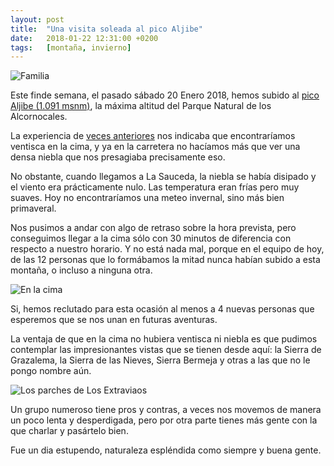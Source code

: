 ```yaml
---
layout: post
title:  "Una visita soleada al pico Aljibe"
date:   2018-01-22 12:31:00 +0200
tags:	[montaña, invierno]
---
```


![Familia][familia]

Este finde semana, el pasado sábado 20 Enero 2018, hemos subido al
[pico Aljibe (1.091 msnm)][wiki_aljibe], la máxima altitud del Parque Natural
de los Alcornocales.

La experiencia de [veces anteriores][ventisca] nos indicaba que encontraríamos
ventisca en la cima, y ya en la carretera no hacíamos más que ver una densa
niebla que nos presagiaba precisamente eso.

<!--more-->

No obstante, cuando llegamos a La Sauceda, la niebla se había disipado y el
viento era prácticamente nulo. Las temperatura eran frías pero muy suaves.
Hoy no encontraríamos una meteo invernal, sino más bien primaveral.

Nos pusimos a andar con algo de retraso sobre la hora prevista, pero
conseguimos llegar a la cima sólo con 30 minutos de diferencia con respecto a
nuestro horario. Y no está nada mal, porque en el equipo de hoy, de las 12
personas que lo formábamos la mitad nunca habían subido a esta montaña, o
incluso a ninguna otra.

![En la cima][gif]

Si, hemos reclutado para esta ocasión al menos a 4 nuevas personas que
esperemos que se nos unan en futuras aventuras.

La ventaja de que en la cima no hubiera ventisca ni niebla es que pudimos
contemplar las impresionantes vistas que se tienen desde aquí: la Sierra de
Grazalema, la Sierra de las Nieves, Sierra Bermeja y otras a las que no le
pongo nombre aún.

![Los parches de Los Extraviaos][parches]

Un grupo numeroso tiene pros y contras, a veces nos movemos de manera un poco
lenta y desperdigada, pero por otra parte tienes más gente con la que charlar
y pasártelo bien.

Fue un dia estupendo, naturaleza espléndida como siempre y buena gente.

[wiki_aljibe]:	https://es.wikipedia.org/wiki/Pico_del_Aljibe
[ventisca]:	{{site.url}}/2017/01/22/pico-aljibe-ventisca.html
[gif]:		{{site.url}}/assets/2018-01-22-cima-aljibe.gif
[familia]:	{{site.url}}/assets/2018-01-22-familia.png
[parches]:	{{site.url}}/assets/2018-01-22-parches.png
